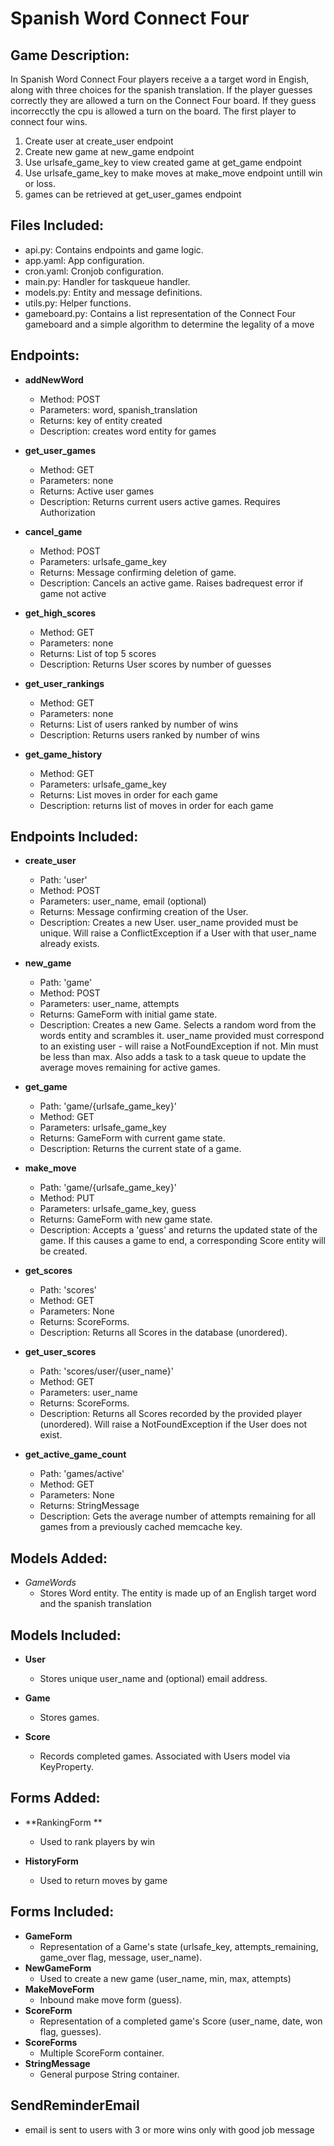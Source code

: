 # Spanish Word Connect Four
  
## Game Description:
In Spanish Word Connect Four players receive a a target word in Engish, along with
three choices for the spanish translation. If the player guesses correctly they are 
allowed a turn on the Connect Four board. If they guess incorrecctly the cpu is allowed
a turn on the board. The first player to connect four wins.  

1. Create user at create_user endpoint  
2. Create new game at new_game endpoint
3. Use urlsafe_game_key to view created game at get_game endpoint
4. Use urlsafe_game_key to make moves at make_move endpoint untill win or loss.
5. games can be retrieved at get_user_games endpoint

## Files Included:
 - api.py: Contains endpoints and game logic.
 - app.yaml: App configuration.
 - cron.yaml: Cronjob configuration.
 - main.py: Handler for taskqueue handler.
 - models.py: Entity and message definitions.
 - utils.py: Helper functions.
 - gameboard.py: Contains a list representation of the Connect Four gameboard and a simple algorithm to determine the legality of a move
 
## Endpoints: 
 - **addNewWord**
    - Method: POST
    - Parameters: word, spanish_translation
    - Returns: key of entity created
    - Description: creates word entity for games
	
 - **get_user_games**
    - Method: GET
    - Parameters: none
    - Returns: Active user games
    - Description: Returns current users active games. Requires Authorization
	
 - **cancel_game**
    - Method: POST
    - Parameters: urlsafe_game_key
    - Returns: Message confirming deletion of game.
    - Description: Cancels an active game. Raises badrequest error if game
	not active
	
 - **get_high_scores**
    - Method: GET
    - Parameters: none
    - Returns: List of top 5 scores
    - Description: Returns User scores by number of guesses
	
 - **get_user_rankings**
    - Method: GET
    - Parameters: none
    - Returns: List of users ranked by number of wins
    - Description: Returns users ranked by number of wins
	
 - **get_game_history**
    - Method: GET
    - Parameters: urlsafe_game_key
    - Returns: List moves in order for each game
    - Description: returns list of moves in order for each game
	
## Endpoints Included:
 - **create_user**
    - Path: 'user'
    - Method: POST
    - Parameters: user_name, email (optional)
    - Returns: Message confirming creation of the User.
    - Description: Creates a new User. user_name provided must be unique. Will 
    raise a ConflictException if a User with that user_name already exists.
    
 - **new_game**
    - Path: 'game'
    - Method: POST
    - Parameters: user_name, attempts
    - Returns: GameForm with initial game state.
    - Description: Creates a new Game. Selects a random word from the words entity
      and scrambles it.	user_name provided must correspond to an
    existing user - will raise a NotFoundException if not. Min must be less than
    max. Also adds a task to a task queue to update the average moves remaining
    for active games.
     
 - **get_game**
    - Path: 'game/{urlsafe_game_key}'
    - Method: GET
    - Parameters: urlsafe_game_key
    - Returns: GameForm with current game state.
    - Description: Returns the current state of a game.
    
 - **make_move**
    - Path: 'game/{urlsafe_game_key}'
    - Method: PUT
    - Parameters: urlsafe_game_key, guess
    - Returns: GameForm with new game state.
    - Description: Accepts a 'guess' and returns the updated state of the game.
    If this causes a game to end, a corresponding Score entity will be created.
    
 - **get_scores**
    - Path: 'scores'
    - Method: GET
    - Parameters: None
    - Returns: ScoreForms.
    - Description: Returns all Scores in the database (unordered).
    
 - **get_user_scores**
    - Path: 'scores/user/{user_name}'
    - Method: GET
    - Parameters: user_name
    - Returns: ScoreForms. 
    - Description: Returns all Scores recorded by the provided player (unordered).
    Will raise a NotFoundException if the User does not exist.
    
 - **get_active_game_count**
    - Path: 'games/active'
    - Method: GET
    - Parameters: None
    - Returns: StringMessage
    - Description: Gets the average number of attempts remaining for all games
    from a previously cached memcache key.
	
## Models Added:
 - *GameWords*
	- Stores Word entity. The entity is made up of an English target word and the spanish translation
	
## Models Included:
 - **User**
    - Stores unique user_name and (optional) email address.
    
 - **Game**
    - Stores games. 
    
 - **Score**
    - Records completed games. Associated with Users model via KeyProperty.

## Forms Added:
 - **RankingForm **
    - Used to rank players by win
	
 - **HistoryForm**
    - Used to return moves by game
	
## Forms Included:
 - **GameForm**
    - Representation of a Game's state (urlsafe_key, attempts_remaining,
    game_over flag, message, user_name).
 - **NewGameForm**
    - Used to create a new game (user_name, min, max, attempts)
 - **MakeMoveForm**
    - Inbound make move form (guess).
 - **ScoreForm**
    - Representation of a completed game's Score (user_name, date, won flag,
    guesses).
 - **ScoreForms**
    - Multiple ScoreForm container.
 - **StringMessage**
    - General purpose String container.

## SendReminderEmail 
 - email is sent to users with 3 or more wins only with good job message 
